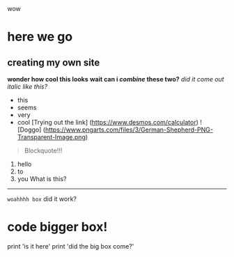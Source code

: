 wow
# here we go
## creating my own site
**wonder how cool this looks**
**wait can i *combine* these two?**
*did it come out italic like this?*
* this
* seems
* very
* cool
[Trying out the link] (https://www.desmos.com/calculator)
! [Doggo] (https://www.pngarts.com/files/3/German-Shepherd-PNG-Transparent-Image.png)
> Blockquote!!!
1. hello
2. to
3. you
What is this?
---
`woahhhh box` did it work?
# code bigger box!
print 'is it here'
print 'did the big box come?'
